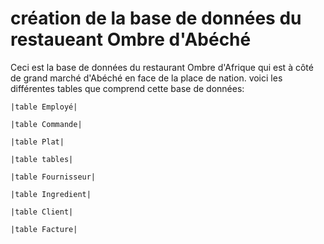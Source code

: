 # création de la base de données du restaueant Ombre d'Abéché

Ceci est la base de données du restaurant Ombre d'Afrique qui est à côté de grand marché d'Abéché en face de la place de nation.
voici les différentes tables que comprend cette base de données:

	|table Employé|
 
	|table Commande|
 
	|table Plat|
 
	|table tables|
 
	|table Fournisseur|
 
	|table Ingredient|
 
	|table Client|
 
	|table Facture|
	
